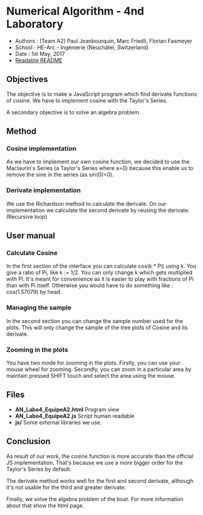 ﻿Numerical Algorithm - 4nd Laboratory
====================================

* Authors : (Team A2) Paul Jeanbourquin, Marc Friedli, Florian Fasmeyer
* School : HE-Arc - Ingénierie (Neuchâtel, Switzerland)
* Date : 1st May, 2017
* [Readable README](https://github.com/Wolfwalker96/HeArcAlgoNumA2/blob/master/Labo4/README.md)

Objectives
----------

The objective is to make a JavaScript program which find derivate functions of cosine. We have to
implement cosine with the Taylor's Series.

A secondary objective is to solve an algebra problem.

Method
------

### Cosine implementation

As we have to implement our own cosine function, we decided to use the Maclaurin's Series
(a Taylor's Series where a=0) because this enable us to remove the sine in the series (as sin(0)=0).

### Derivate implementation

We use the Richardson method to calculate the derivate. On our implementation we calculate the
second derivate by reusing the derivate. (Recursive loop)

User manual
-------------

### Calculate Cosine

In the first section of the interface you can calculate cos(k * Pi) using k. You give a ratio
of Pi, like k := 1/2. You can only change k which gets multiplied with Pi. It's meant for
convenience as it is easier to play with fractions of Pi than with Pi itself.
Otherwise you would have to do something like : cos(1.57079) by head.

### Managing the sample

In the second section you can change the sample number used for the plots. This will only change
the sample of the tree plots of Cosine and its derivate.

### Zooming in the plots

You have two mode for zooming in the plots. Firstly, you can use your mouse wheel for zooming.
Secondly, you can zoom in a particular area by maintain pressed SHIFT touch and select the
area using the mouse.

Files
-----

* **AN_Labo4_EquipeA2.html** Program view
* **AN_Labo4_EquipeA2.js**  Script human readable
* **js/** Some external libraries we use.

Conclusion
----------

As result of our work, the cosine function is more accurate than the official JS implementation.
That's because we use a more bigger order for the Taylor's Series by default.

The derivate method works well for the first and second derivate, although it's not usable
for the third and greater derivate.

Finally, we solve the algebra problem of the boat. For more information about that show the html
page.
